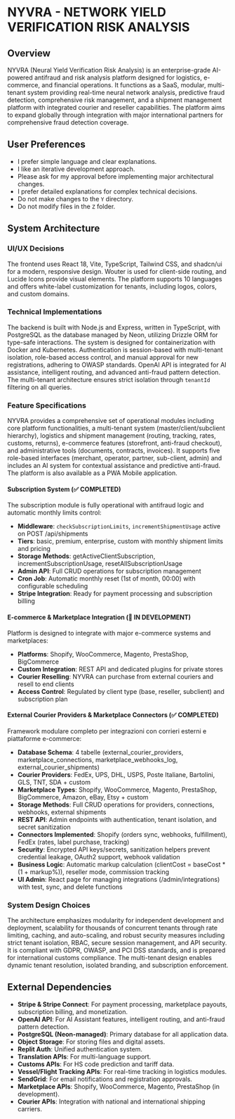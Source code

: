 # NYVRA - NETWORK YIELD VERIFICATION RISK ANALYSIS

## Overview

NYVRA (Neural Yield Verification Risk Analysis) is an enterprise-grade AI-powered antifraud and risk analysis platform designed for logistics, e-commerce, and financial operations. It functions as a SaaS, modular, multi-tenant system providing real-time neural network analysis, predictive fraud detection, comprehensive risk management, and a shipment management platform with integrated courier and reseller capabilities. The platform aims to expand globally through integration with major international partners for comprehensive fraud detection coverage.

## User Preferences

- I prefer simple language and clear explanations.
- I like an iterative development approach.
- Please ask for my approval before implementing major architectural changes.
- I prefer detailed explanations for complex technical decisions.
- Do not make changes to the `Y` directory.
- Do not modify files in the `Z` folder.

## System Architecture

### UI/UX Decisions
The frontend uses React 18, Vite, TypeScript, Tailwind CSS, and shadcn/ui for a modern, responsive design. Wouter is used for client-side routing, and Lucide Icons provide visual elements. The platform supports 10 languages and offers white-label customization for tenants, including logos, colors, and custom domains.

### Technical Implementations
The backend is built with Node.js and Express, written in TypeScript, with PostgreSQL as the database managed by Neon, utilizing Drizzle ORM for type-safe interactions. The system is designed for containerization with Docker and Kubernetes. Authentication is session-based with multi-tenant isolation, role-based access control, and manual approval for new registrations, adhering to OWASP standards. OpenAI API is integrated for AI assistance, intelligent routing, and advanced anti-fraud pattern detection. The multi-tenant architecture ensures strict isolation through `tenantId` filtering on all queries.

### Feature Specifications
NYVRA provides a comprehensive set of operational modules including core platform functionalities, a multi-tenant system (master/client/subclient hierarchy), logistics and shipment management (routing, tracking, rates, customs, returns), e-commerce features (storefront, anti-fraud checkout), and administrative tools (documents, contracts, invoices). It supports five role-based interfaces (merchant, operator, partner, sub-client, admin) and includes an AI system for contextual assistance and predictive anti-fraud. The platform is also available as a PWA Mobile application.

#### Subscription System (✅ COMPLETED)
The subscription module is fully operational with antifraud logic and automatic monthly limits control:
- **Middleware**: `checkSubscriptionLimits`, `incrementShipmentUsage` active on POST /api/shipments
- **Tiers**: basic, premium, enterprise, custom with monthly shipment limits and pricing
- **Storage Methods**: getActiveClientSubscription, incrementSubscriptionUsage, resetAllSubscriptionUsage
- **Admin API**: Full CRUD operations for subscription management
- **Cron Job**: Automatic monthly reset (1st of month, 00:00) with configurable scheduling
- **Stripe Integration**: Ready for payment processing and subscription billing

#### E-commerce & Marketplace Integration (🔄 IN DEVELOPMENT)
Platform is designed to integrate with major e-commerce systems and marketplaces:
- **Platforms**: Shopify, WooCommerce, Magento, PrestaShop, BigCommerce
- **Custom Integration**: REST API and dedicated plugins for private stores
- **Courier Reselling**: NYVRA can purchase from external couriers and resell to end clients
- **Access Control**: Regulated by client type (base, reseller, subclient) and subscription plan

#### External Courier Providers & Marketplace Connectors (✅ COMPLETED)
Framework modulare completo per integrazioni con corrieri esterni e piattaforme e-commerce:
- **Database Schema**: 4 tabelle (external_courier_providers, marketplace_connections, marketplace_webhooks_log, external_courier_shipments)
- **Courier Providers**: FedEx, UPS, DHL, USPS, Poste Italiane, Bartolini, GLS, TNT, SDA + custom
- **Marketplace Types**: Shopify, WooCommerce, Magento, PrestaShop, BigCommerce, Amazon, eBay, Etsy + custom
- **Storage Methods**: Full CRUD operations for providers, connections, webhooks, external shipments
- **REST API**: Admin endpoints with authentication, tenant isolation, and secret sanitization
- **Connectors Implemented**: Shopify (orders sync, webhooks, fulfillment), FedEx (rates, label purchase, tracking)
- **Security**: Encrypted API keys/secrets, sanitization helpers prevent credential leakage, OAuth2 support, webhook validation
- **Business Logic**: Automatic markup calculation (clientCost = baseCost * (1 + markup%)), reseller mode, commission tracking
- **UI Admin**: React page for managing integrations (/admin/integrations) with test, sync, and delete functions

### System Design Choices
The architecture emphasizes modularity for independent development and deployment, scalability for thousands of concurrent tenants through rate limiting, caching, and auto-scaling, and robust security measures including strict tenant isolation, RBAC, secure session management, and API security. It is compliant with GDPR, OWASP, and PCI DSS standards, and is prepared for international customs compliance. The multi-tenant design enables dynamic tenant resolution, isolated branding, and subscription enforcement.

## External Dependencies

- **Stripe & Stripe Connect**: For payment processing, marketplace payouts, subscription billing, and monetization.
- **OpenAI API**: For AI Assistant features, intelligent routing, and anti-fraud pattern detection.
- **PostgreSQL (Neon-managed)**: Primary database for all application data.
- **Object Storage**: For storing files and digital assets.
- **Replit Auth**: Unified authentication system.
- **Translation APIs**: For multi-language support.
- **Customs APIs**: For HS code prediction and tariff data.
- **Vessel/Flight Tracking APIs**: For real-time tracking in logistics modules.
- **SendGrid**: For email notifications and registration approvals.
- **Marketplace APIs**: Shopify, WooCommerce, Magento, PrestaShop (in development).
- **Courier APIs**: Integration with national and international shipping carriers.